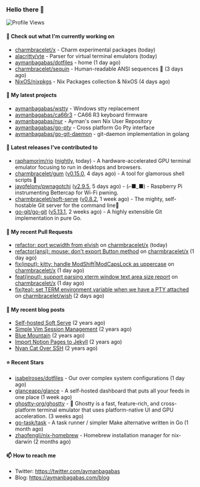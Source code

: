 ### Hello there 👋

![Profile Views](https://komarev.com/ghpvc/?username=aymanbagabas&label=PROFILE+VIEWS)

#### 👷 Check out what I'm currently working on

- [charmbracelet/x](https://github.com/charmbracelet/x) - Charm experimental packages (today)
- [alacritty/vte](https://github.com/alacritty/vte) - Parser for virtual terminal emulators (today)
- [aymanbagabas/dotfiles](https://github.com/aymanbagabas/dotfiles) - home (1 day ago)
- [charmbracelet/sequin](https://github.com/charmbracelet/sequin) - Human-readable ANSI sequences 🪩 (3 days ago)
- [NixOS/nixpkgs](https://github.com/NixOS/nixpkgs) - Nix Packages collection &amp; NixOS (4 days ago)

#### 🌱 My latest projects

- [aymanbagabas/wstty](https://github.com/aymanbagabas/wstty) - Windows stty replacement
- [aymanbagabas/ca66r3](https://github.com/aymanbagabas/ca66r3) - CA66 R3 keyboard firmware
- [aymanbagabas/nur](https://github.com/aymanbagabas/nur) - Ayman&#39;s own Nix User Repository
- [aymanbagabas/go-pty](https://github.com/aymanbagabas/go-pty) - Cross platform Go Pty interface
- [aymanbagabas/go-git-daemon](https://github.com/aymanbagabas/go-git-daemon) - git-daemon implementation in golang

#### 🔭 Latest releases I've contributed to

- [raphamorim/rio](https://github.com/raphamorim/rio) ([nightly](https://github.com/raphamorim/rio/releases/tag/nightly), today) - A hardware-accelerated GPU terminal emulator focusing to run in desktops and browsers.
- [charmbracelet/gum](https://github.com/charmbracelet/gum) ([v0.15.0](https://github.com/charmbracelet/gum/releases/tag/v0.15.0), 4 days ago) - A tool for glamorous shell scripts 🎀
- [jayofelony/pwnagotchi](https://github.com/jayofelony/pwnagotchi) ([v2.9.5](https://github.com/jayofelony/pwnagotchi/releases/tag/v2.9.5), 5 days ago) - (⌐■_■) - Raspberry Pi instrumenting Bettercap for Wi-Fi pwning.
- [charmbracelet/soft-serve](https://github.com/charmbracelet/soft-serve) ([v0.8.2](https://github.com/charmbracelet/soft-serve/releases/tag/v0.8.2), 1 week ago) - The mighty, self-hostable Git server for the command line🍦
- [go-git/go-git](https://github.com/go-git/go-git) ([v5.13.1](https://github.com/go-git/go-git/releases/tag/v5.13.1), 2 weeks ago) - A highly extensible Git implementation in pure Go.

#### 🔨 My recent Pull Requests

- [refactor: port wcwidth from elvish](https://github.com/charmbracelet/x/pull/337) on [charmbracelet/x](https://github.com/charmbracelet/x) (today)
- [refactor(ansi): mouse: don&#39;t export Button method](https://github.com/charmbracelet/x/pull/336) on [charmbracelet/x](https://github.com/charmbracelet/x) (1 day ago)
- [fix(input): kitty: handle ModShift|ModCapsLock as uppercase](https://github.com/charmbracelet/x/pull/335) on [charmbracelet/x](https://github.com/charmbracelet/x) (1 day ago)
- [feat(input): support parsing xterm window text area size report](https://github.com/charmbracelet/x/pull/334) on [charmbracelet/x](https://github.com/charmbracelet/x) (1 day ago)
- [fix(tea): set TERM environment variable when we have a PTY attached](https://github.com/charmbracelet/wish/pull/394) on [charmbracelet/wish](https://github.com/charmbracelet/wish) (2 days ago)

#### 📜 My recent blog posts

- [Self-hosted Soft Serve](https://aymanbagabas.com/blog/2023/04/28/self-hosted-soft-serve.html) (2 years ago)
- [Simple Vim Session Management](https://aymanbagabas.com/blog/2023/04/13/simple-vim-session-management.html) (2 years ago)
- [Blue Mountain](https://aymanbagabas.com/blog/2022/06/02/blue-mountain.html) (2 years ago)
- [Import Notion Pages to Jekyll](https://aymanbagabas.com/blog/2022/03/29/import-notion-pages-to-jekyll.html) (2 years ago)
- [Nyan Cat Over SSH](https://aymanbagabas.com/blog/2022/03/25/nyan-cat-over-ssh.html) (2 years ago)

#### ⭐ Recent Stars

- [isabelroses/dotfiles](https://github.com/isabelroses/dotfiles) - Our over complex system configurations  (1 day ago)
- [glanceapp/glance](https://github.com/glanceapp/glance) - A self-hosted dashboard that puts all your feeds in one place (1 week ago)
- [ghostty-org/ghostty](https://github.com/ghostty-org/ghostty) - 👻 Ghostty is a fast, feature-rich, and cross-platform terminal emulator that uses platform-native UI and GPU acceleration. (3 weeks ago)
- [go-task/task](https://github.com/go-task/task) - A task runner / simpler Make alternative written in Go (1 month ago)
- [zhaofengli/nix-homebrew](https://github.com/zhaofengli/nix-homebrew) - Homebrew installation manager for nix-darwin (2 months ago)

#### 📫 How to reach me

- Twitter: https://twitter.com/aymanbagabas
- Blog: https://aymanbagabas.com/blog
